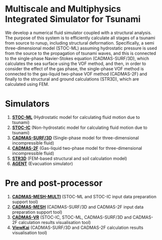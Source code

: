# Multiscale and Multiphysics Integrated Simulator for Tsunami
We develop a numerical fluid simulator coupled with a structural analysis. The purpose of this system is to efficiently calculate all stages of a tsunami from source to runup, including structural deformation. 
Specifically, a semi three-dimensional model (STOC-ML) assuming hydrostatic pressure is used from the source to the propagation of tsunami waves, and this is connected to the single-phase Navier-Stokes equation (CADMAS-SURF/3D), which calculates the sea surface using the VOF method, and then, in order to consider the effect of the gas phase, the single-phase VOF method is connected to the gas-liquid two-phase VOF method (CADMAS-2F) and finally to the structural and ground calculations (STR3D), which are calculated using FEM.
# Simulators
1. [**STOC-ML**](https://github.com/CADMAS-SURF/Multiscale-and-Multiphysics-Integrated-Simulator-for-Tsunami/tree/main/Simulators/STOC) (Hydrostatic model for calculating fluid motion due to tsunami)
2. [**STOC-IC**](https://github.com/CADMAS-SURF/Multiscale-and-Multiphysics-Integrated-Simulator-for-Tsunami/tree/main/Simulators/STOC) (Non-hydrostatic model for calculating fluid motion due to tsunami)
3. [**CADMAS-SURF/3D**](https://github.com/CADMAS-SURF/Multiscale-and-Multiphysics-Integrated-Simulator-for-Tsunami/tree/main/Simulators/CADMAS-SURF%3A3D) (Single-phase model for three-dimensional incompressible fluid)
4. [**CADMAS-2F**](https://github.com/CADMAS-SURF/Multiscale-and-Multiphysics-Integrated-Simulator-for-Tsunami/tree/main/Simulators/CADMAS-2F) (Gas-liquid two-phase model for three-dimensional incompressible fluid)
5. [**STR3D**](https://github.com/CADMAS-SURF/Multiscale-and-Multiphysics-Integrated-Simulator-for-Tsunami/tree/main/Simulators/STR3D) (FEM-based structural and soil calculation model)
6. [**AGENT**](https://github.com/CADMAS-SURF/Multiscale-and-Multiphysics-Integrated-Simulator-for-Tsunami/tree/main/Simulators/AGENT) (Evacuation simulator)
# Pre and post-processor
1. [**CADMAS-MESH-MULTI**](https://github.com/CADMAS-SURF/Multiscale-and-Multiphysics-Integrated-Simulator-for-Tsunami/tree/main/Pre%20and%20post-processors/CADMAS-MESH-MULTI) (STOC-ML and STOC-IC input data preparation support tool)
2. [**CADMAS-MESH**](https://github.com/CADMAS-SURF/Multiscale-and-Multiphysics-Integrated-Simulator-for-Tsunami/tree/main/Pre%20and%20post-processors/CADMAS-MESH) (CADMAS-SURF/3D and CADMAS-2F input data preparation support tool)
3. [**CADMAS-VR**](https://github.com/CADMAS-SURF/Multiscale-and-Multiphysics-Integrated-Simulator-for-Tsunami/tree/main/Pre%20and%20post-processors/CADMAS-VR) (STOC-IC, STOC-ML, CADMAS-SURF/3D and CADMAS-2F calculation results visualisation tool)
4. [**ViewKai**](https://github.com/CADMAS-SURF/Multiscale-and-Multiphysics-Integrated-Simulator-for-Tsunami/tree/main/Pre%20and%20post-processors/ViewKai) (CADMAS-SURF/3D and CADMAS-2F calculation results visualisation tool)
 
